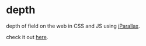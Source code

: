 depth
========

depth of field on the web in CSS and JS using [jParallax](http://stephband.info/jparallax/).

check it out [here](http://nbush.github.io/depth/).

